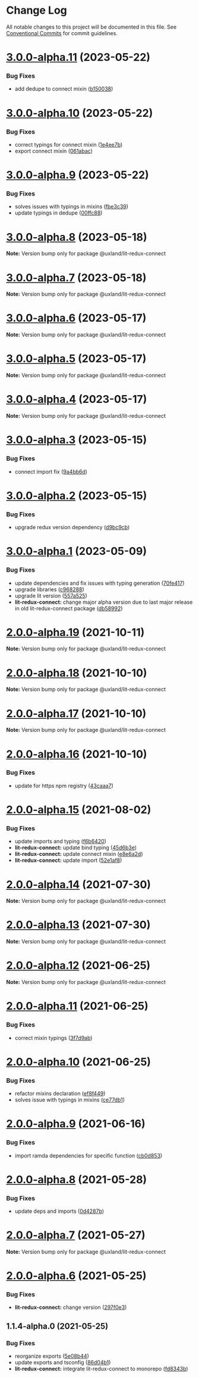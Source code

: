 # Change Log

All notable changes to this project will be documented in this file.
See [Conventional Commits](https://conventionalcommits.org) for commit guidelines.

# [3.0.0-alpha.11](https://github.com/uxland/lit/compare/@uxland/lit-redux-connect@3.0.0-alpha.10...@uxland/lit-redux-connect@3.0.0-alpha.11) (2023-05-22)


### Bug Fixes

* add dedupe to connect mixin ([b150038](https://github.com/uxland/lit/commit/b150038c240f6faed74be339c499cb67cacb3589))





# [3.0.0-alpha.10](https://github.com/uxland/lit/compare/@uxland/lit-redux-connect@3.0.0-alpha.9...@uxland/lit-redux-connect@3.0.0-alpha.10) (2023-05-22)


### Bug Fixes

* correct typings for connect mixin ([1e4ee7b](https://github.com/uxland/lit/commit/1e4ee7bd737ab7a54151b8d152c78822f9a4aeb0))
* export connect mixin ([061abac](https://github.com/uxland/lit/commit/061abac372dfb02600684e19aa9ebc89e72d5587))





# [3.0.0-alpha.9](https://github.com/uxland/lit/compare/@uxland/lit-redux-connect@3.0.0-alpha.8...@uxland/lit-redux-connect@3.0.0-alpha.9) (2023-05-22)


### Bug Fixes

* solves issues with typings in mixins ([fbe3c39](https://github.com/uxland/lit/commit/fbe3c39e121acfe2d70fe12434e5e53125a2c651))
* update typings in dedupe ([00ffc88](https://github.com/uxland/lit/commit/00ffc881f9335ad63cf2c8687cae9426408eadba))





# [3.0.0-alpha.8](https://github.com/uxland/lit/compare/@uxland/lit-redux-connect@3.0.0-alpha.7...@uxland/lit-redux-connect@3.0.0-alpha.8) (2023-05-18)

**Note:** Version bump only for package @uxland/lit-redux-connect





# [3.0.0-alpha.7](https://github.com/uxland/lit/compare/@uxland/lit-redux-connect@3.0.0-alpha.6...@uxland/lit-redux-connect@3.0.0-alpha.7) (2023-05-18)

**Note:** Version bump only for package @uxland/lit-redux-connect





# [3.0.0-alpha.6](https://github.com/uxland/lit/compare/@uxland/lit-redux-connect@3.0.0-alpha.5...@uxland/lit-redux-connect@3.0.0-alpha.6) (2023-05-17)

**Note:** Version bump only for package @uxland/lit-redux-connect





# [3.0.0-alpha.5](https://github.com/uxland/lit/compare/@uxland/lit-redux-connect@3.0.0-alpha.4...@uxland/lit-redux-connect@3.0.0-alpha.5) (2023-05-17)

**Note:** Version bump only for package @uxland/lit-redux-connect





# [3.0.0-alpha.4](https://github.com/uxland/lit/compare/@uxland/lit-redux-connect@3.0.0-alpha.3...@uxland/lit-redux-connect@3.0.0-alpha.4) (2023-05-17)

**Note:** Version bump only for package @uxland/lit-redux-connect





# [3.0.0-alpha.3](https://github.com/uxland/lit/compare/@uxland/lit-redux-connect@3.0.0-alpha.2...@uxland/lit-redux-connect@3.0.0-alpha.3) (2023-05-15)


### Bug Fixes

* connect import fix ([9a4bb6d](https://github.com/uxland/lit/commit/9a4bb6d014687264df8653a80726f9d0f6cda7c6))





# [3.0.0-alpha.2](https://github.com/uxland/lit/compare/@uxland/lit-redux-connect@3.0.0-alpha.1...@uxland/lit-redux-connect@3.0.0-alpha.2) (2023-05-15)


### Bug Fixes

* upgrade redux version dependency ([d9bc9cb](https://github.com/uxland/lit/commit/d9bc9cb119f8f857b2e55962af64f6185dc484c6))





# [3.0.0-alpha.1](https://github.com/uxland/lit/compare/@uxland/lit-redux-connect@2.0.0-alpha.19...@uxland/lit-redux-connect@3.0.0-alpha.1) (2023-05-09)


### Bug Fixes

* update dependencies and fix issues with typing generation ([70fe417](https://github.com/uxland/lit/commit/70fe4175dfe186384898a4e243128f3948fe44c4))
* upgrade libraries ([c968288](https://github.com/uxland/lit/commit/c9682888a3d3fc2e730fdabcda1e84be633cb2c7))
* upgrade lit version ([557a525](https://github.com/uxland/lit/commit/557a525f3ceae6525b2bd2d336ea3feb52e6e26a))
* **lit-redux-connect:** change major alpha version due to last major release in old lit-redux-connect package ([db58992](https://github.com/uxland/lit/commit/db5899254e603c6b4c96a8093bfeed730c67eceb))





# [2.0.0-alpha.19](https://github.com/uxland/lit/compare/@uxland/lit-redux-connect@2.0.0-alpha.18...@uxland/lit-redux-connect@2.0.0-alpha.19) (2021-10-11)

**Note:** Version bump only for package @uxland/lit-redux-connect





# [2.0.0-alpha.18](https://github.com/uxland/lit/compare/@uxland/lit-redux-connect@2.0.0-alpha.17...@uxland/lit-redux-connect@2.0.0-alpha.18) (2021-10-10)

**Note:** Version bump only for package @uxland/lit-redux-connect





# [2.0.0-alpha.17](https://github.com/uxland/lit/compare/@uxland/lit-redux-connect@2.0.0-alpha.16...@uxland/lit-redux-connect@2.0.0-alpha.17) (2021-10-10)

**Note:** Version bump only for package @uxland/lit-redux-connect





# [2.0.0-alpha.16](https://github.com/uxland/lit/compare/@uxland/lit-redux-connect@2.0.0-alpha.15...@uxland/lit-redux-connect@2.0.0-alpha.16) (2021-10-10)


### Bug Fixes

* update for https npm registry ([43caaa7](https://github.com/uxland/lit/commit/43caaa7115605279ee77f92a89113ee8940a4941))





# [2.0.0-alpha.15](https://github.com/uxland/lit/compare/@uxland/lit-redux-connect@2.0.0-alpha.14...@uxland/lit-redux-connect@2.0.0-alpha.15) (2021-08-02)


### Bug Fixes

* update imports and typing ([f6b6420](https://github.com/uxland/lit/commit/f6b6420e4e1f68f15d4bb8f18d4935aaf15a90ff))
* **lit-redux-connect:** update bind typing ([45d6b3e](https://github.com/uxland/lit/commit/45d6b3e0e578d506b10b84b49c0395e90a17e50e))
* **lit-redux-connect:** update connect mixin ([e8e6a2d](https://github.com/uxland/lit/commit/e8e6a2d31436663d668886092e5ee455f24b10e5))
* **lit-redux-connect:** update import ([52e1af8](https://github.com/uxland/lit/commit/52e1af8f6bff22f649a3bb3b9deab1de163dfbc1))





# [2.0.0-alpha.14](https://github.com/uxland/lit/compare/@uxland/lit-redux-connect@2.0.0-alpha.13...@uxland/lit-redux-connect@2.0.0-alpha.14) (2021-07-30)

**Note:** Version bump only for package @uxland/lit-redux-connect





# [2.0.0-alpha.13](https://github.com/uxland/lit/compare/@uxland/lit-redux-connect@2.0.0-alpha.12...@uxland/lit-redux-connect@2.0.0-alpha.13) (2021-07-30)

**Note:** Version bump only for package @uxland/lit-redux-connect





# [2.0.0-alpha.12](https://github.com/uxland/lit/compare/@uxland/lit-redux-connect@2.0.0-alpha.11...@uxland/lit-redux-connect@2.0.0-alpha.12) (2021-06-25)

**Note:** Version bump only for package @uxland/lit-redux-connect





# [2.0.0-alpha.11](https://github.com/uxland/lit/compare/@uxland/lit-redux-connect@2.0.0-alpha.10...@uxland/lit-redux-connect@2.0.0-alpha.11) (2021-06-25)


### Bug Fixes

* correct mixin typings ([3f7d9ab](https://github.com/uxland/lit/commit/3f7d9abca478328e4b06ab2a908f2c3b34b0a78f))





# [2.0.0-alpha.10](https://github.com/uxland/lit/compare/@uxland/lit-redux-connect@2.0.0-alpha.9...@uxland/lit-redux-connect@2.0.0-alpha.10) (2021-06-25)


### Bug Fixes

* refactor mixins declaration ([ef8f449](https://github.com/uxland/lit/commit/ef8f449337f416c54e3196109656a72d0e836dbc))
* solves issue with typings in mixins ([ce77db1](https://github.com/uxland/lit/commit/ce77db16e4d7f413d3a39ba986941905b78e1614))





# [2.0.0-alpha.9](https://github.com/uxland/lit/compare/@uxland/lit-redux-connect@2.0.0-alpha.8...@uxland/lit-redux-connect@2.0.0-alpha.9) (2021-06-16)


### Bug Fixes

* import ramda dependencies for specific function ([cb0d853](https://github.com/uxland/lit/commit/cb0d8530ac56848fddb99eea10165a66526d51e5))





# [2.0.0-alpha.8](https://github.com/uxland/lit/compare/@uxland/lit-redux-connect@2.0.0-alpha.7...@uxland/lit-redux-connect@2.0.0-alpha.8) (2021-05-28)


### Bug Fixes

* update deps and imports ([0d4287b](https://github.com/uxland/lit/commit/0d4287b2b11bab8f8d6358dac57ce16ae5579bde))





# [2.0.0-alpha.7](https://github.com/uxland/lit/compare/@uxland/lit-redux-connect@2.0.0-alpha.6...@uxland/lit-redux-connect@2.0.0-alpha.7) (2021-05-27)

**Note:** Version bump only for package @uxland/lit-redux-connect





# [2.0.0-alpha.6](https://github.com/uxland/lit/compare/@uxland/lit-redux-connect@1.1.4-alpha.0...@uxland/lit-redux-connect@2.0.0-alpha.6) (2021-05-25)


### Bug Fixes

* **lit-redux-connect:** change version ([297f0e3](https://github.com/uxland/lit/commit/297f0e3cea7bb2bb130bdddb69d0836fc3e41bfa))





## 1.1.4-alpha.0 (2021-05-25)


### Bug Fixes

* reorganize exports ([5e08b44](https://github.com/uxland/lit/commit/5e08b44998179d4801ee679d03735eca90bcd9e1))
* update exports and tsconfig ([86d04b1](https://github.com/uxland/lit/commit/86d04b1a86be5bb25ae795a1154dc4de277e0fe7))
* **lit-redux-connect:** integrate lit-redux-connect to monorepo ([fd8343b](https://github.com/uxland/lit/commit/fd8343b7f3632b8c9794f5311d334f9f3ba06820))
